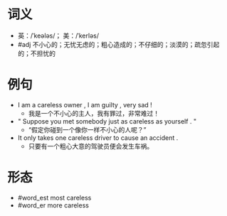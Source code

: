 # 词义
- 英：/ˈkeələs/； 美：/ˈkerləs/
- #adj 不小心的；无忧无虑的；粗心造成的；不仔细的；淡漠的；疏忽引起的；不担忧的
# 例句
- I am a careless owner , I am guilty , very sad !
	- 我是一个不小心的主人，我有罪过，非常难过！
- " Suppose you met somebody just as careless as yourself . "
	- “假定你碰到一个像你一样不小心的人呢？”
- It only takes one careless driver to cause an accident .
	- 只要有一个粗心大意的驾驶员便会发生车祸。
# 形态
- #word_est most careless
- #word_er more careless
